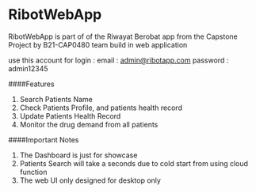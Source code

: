 # RibotWebApp

RibotWebApp is part of of the Riwayat Berobat app from the Capstone Project by B21-CAP0480 team build in web application 

use this account for login : 
  email : admin@ribotapp.com 
  password : admin12345


####Features
1. Search Patients Name
2. Check Patients Profile, and patients health record
3. Update Patients Health Record
4. Monitor the drug demand from all patients

####Important Notes
1. The Dashboard is just for showcase
2. Patients Search will take a seconds due to cold start from using cloud function
3. The web UI only designed for desktop only
